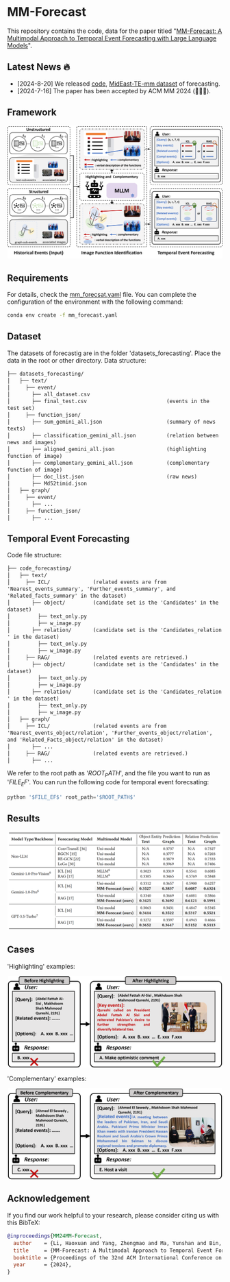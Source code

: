 # MM-Forecast

This repository contains the code, data for the paper titled "[MM-Forecast: A Multimodal Approach to Temporal Event Forecasting with Large Language Models](https://arxiv.org/pdf/2408.04388)".

## Latest News 🔥
* [2024-8-20] We released [code](https://github.com/LuminosityX/MM-Forecast), [MidEast-TE-mm dataset](https://github.com/LuminosityX/MM-Forecast/datasets_forecasting) of forecasting.
* [2024-7-16] The paper has been accepted by ACM MM 2024 (🎉🎉🎉).

## Framework

![model](figs/framework.png)

## Requirements 
For details, check the [mm_forecsat.yaml](https://github.com/LuminosityX/MM-Forecast/mm_forecsat.yaml) file. You can complete the configuration of the environment with the following command: 
```bash
conda env create -f mm_forecast.yaml
```

## Dataset
The datasets of forecastig are in the folder 'datasets_forecasting'. Place the data in the root or other directory.
Data structure:
```
├── datasets_forecasting/
│   ├── text/
│     ├── event/
│       ├── all_dataset.csv                       
│       ├── final_test.csv                          (events in the test set)
│     ├── function_json/
│       ├── sum_gemini_all.json                     (summary of news texts)
│       ├── classification_gemini_all.json          (relation between news and images)
│       ├── aligned_gemini_all.json                 (highlighting function of image)
│       ├── complementary_gemini_all.json           (complementary function of image)
│       ├── doc_list.json                           (raw news)
│       ├── Md52timid.json                          
│   ├── graph/
│     ├── event/
│       ├── ...
│     ├── function_json/
│       ├── ...
```

## Temporal Event Forecasting
Code file structure:
```
├── code_forecasting/
│   ├── text/
│     ├── ICL/              (related events are from 'Nearest_events_summary', 'Further_events_summary', and 'Related_facts_summary' in the dataset)
│       ├── object/         (candidate set is the 'Candidates' in the dataset)
│         ├── text_only.py
│         ├── w_image.py
│       ├── relation/       (candidate set is the 'Candidates_relation ' in the dataset)
│         ├── text_only.py
│         ├── w_image.py
│     ├── RAG/              (related events are retrieved.)
│       ├── object/         (candidate set is the 'Candidates' in the dataset)
│         ├── text_only.py
│         ├── w_image.py
│       ├── relation/       (candidate set is the 'Candidates_relation ' in the dataset)
│         ├── text_only.py
│         ├── w_image.py
│   ├── graph/
│     ├── ICL/              (related events are from 'Nearest_events_object/relation', 'Further_events_object/relation', and 'Related_Facts_object/relation' in the dataset)
│       ├── ...
│     ├── RAG/              (related events are retrieved.)
│       ├── ...
```
We refer to the root path as '$ROOT_PATH$', and the file you want to run as '$FILE_EF$'. You can run the following code for temporal event forecsating:
```python
python '$FILE_EF$' root_path='$ROOT_PATH$'
```

## Results
![result](figs/result.png)

## Cases
'Highlighting' examples:
<div align=center>
<img src="figs/highlighting.png" width="500px">
</div>

'Complementary' examples:
<div align=center>
<img src="figs/complementary.png" width="500px">
</div>

## Acknowledgement
If you find our work helpful to your research, please consider citing us with this BibTeX:
```bibtex
@inproceedings{MM24MM-Forecast,
  author    = {Li, Haoxuan and Yang, Zhengmao and Ma, Yunshan and Bin, Yi and Yang, Yang and Chua, Tat-Seng}
  title     = {MM-Forecast: A Multimodal Approach to Temporal Event Forecasting with Large Language Models},
  booktitle = {Proceedings of the 32nd ACM International Conference on Multimedia, 28 October – 1 November, 2024, Melbourne, Australia.},
  year      = {2024},
}
```

